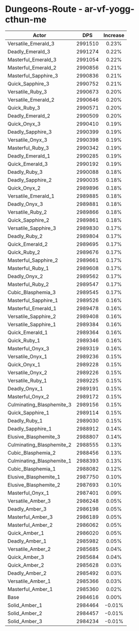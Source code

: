 # Dungeons-Route - ar-vf-yogg-cthun-me
| Actor | DPS | Increase |
|---|:---:|:---:|
|Versatile_Emerald_3|2991510|0.23%|
|Deadly_Emerald_3|2991274|0.22%|
|Masterful_Emerald_3|2991054|0.22%|
|Masterful_Emerald_2|2990856|0.21%|
|Masterful_Sapphire_3|2990836|0.21%|
|Quick_Sapphire_3|2990752|0.21%|
|Versatile_Ruby_3|2990673|0.20%|
|Versatile_Emerald_2|2990646|0.20%|
|Quick_Ruby_3|2990571|0.20%|
|Deadly_Emerald_2|2990509|0.20%|
|Quick_Onyx_3|2990410|0.19%|
|Deadly_Sapphire_3|2990399|0.19%|
|Versatile_Onyx_3|2990398|0.19%|
|Masterful_Ruby_3|2990342|0.19%|
|Deadly_Emerald_1|2990285|0.19%|
|Quick_Emerald_3|2990192|0.19%|
|Deadly_Ruby_3|2990088|0.18%|
|Deadly_Sapphire_2|2990035|0.18%|
|Quick_Onyx_2|2989896|0.18%|
|Versatile_Emerald_1|2989885|0.18%|
|Deadly_Onyx_3|2989881|0.18%|
|Versatile_Ruby_2|2989866|0.18%|
|Quick_Sapphire_2|2989861|0.18%|
|Versatile_Sapphire_3|2989830|0.17%|
|Deadly_Ruby_2|2989804|0.17%|
|Quick_Emerald_2|2989695|0.17%|
|Quick_Ruby_2|2989676|0.17%|
|Masterful_Sapphire_2|2989661|0.17%|
|Masterful_Ruby_1|2989608|0.17%|
|Deadly_Onyx_2|2989562|0.17%|
|Masterful_Ruby_2|2989547|0.17%|
|Cubic_Blasphemia_3|2989545|0.17%|
|Masterful_Sapphire_1|2989526|0.16%|
|Masterful_Emerald_1|2989478|0.16%|
|Versatile_Sapphire_2|2989408|0.16%|
|Versatile_Sapphire_1|2989384|0.16%|
|Quick_Emerald_1|2989364|0.16%|
|Quick_Ruby_1|2989346|0.16%|
|Masterful_Onyx_3|2989319|0.16%|
|Versatile_Onyx_1|2989236|0.15%|
|Quick_Onyx_1|2989228|0.15%|
|Versatile_Onyx_2|2989226|0.15%|
|Versatile_Ruby_1|2989225|0.15%|
|Deadly_Onyx_1|2989191|0.15%|
|Masterful_Onyx_2|2989172|0.15%|
|Culminating_Blasphemite_3|2989156|0.15%|
|Quick_Sapphire_1|2989114|0.15%|
|Deadly_Ruby_1|2989030|0.15%|
|Deadly_Sapphire_1|2988912|0.14%|
|Elusive_Blasphemite_3|2988807|0.14%|
|Culminating_Blasphemite_2|2988555|0.13%|
|Cubic_Blasphemia_2|2988456|0.13%|
|Culminating_Blasphemite_1|2988393|0.13%|
|Cubic_Blasphemia_1|2988082|0.12%|
|Elusive_Blasphemite_1|2987750|0.10%|
|Elusive_Blasphemite_2|2987693|0.10%|
|Masterful_Onyx_1|2987401|0.09%|
|Versatile_Amber_3|2986248|0.05%|
|Deadly_Amber_3|2986198|0.05%|
|Masterful_Amber_3|2986189|0.05%|
|Masterful_Amber_2|2986062|0.05%|
|Quick_Amber_1|2986020|0.05%|
|Deadly_Amber_1|2985982|0.05%|
|Versatile_Amber_2|2985685|0.04%|
|Quick_Amber_3|2985684|0.04%|
|Quick_Amber_2|2985628|0.03%|
|Deadly_Amber_2|2985492|0.03%|
|Versatile_Amber_1|2985366|0.03%|
|Masterful_Amber_1|2985360|0.02%|
|Base|2984616|0.00%|
|Solid_Amber_1|2984464|-0.01%|
|Solid_Amber_2|2984457|-0.01%|
|Solid_Amber_3|2984234|-0.01%|
